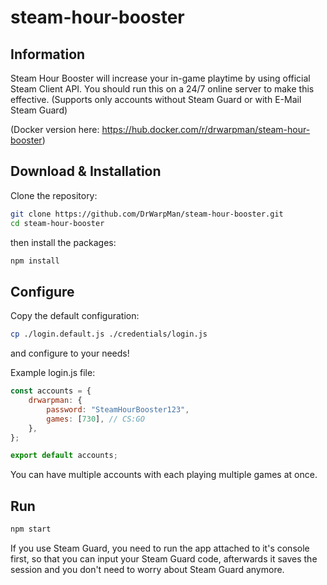 # steam-hour-booster

## Information

Steam Hour Booster will increase your in-game playtime by using official Steam Client API.
You should run this on a 24/7 online server to make this effective.
(Supports only accounts without Steam Guard or with E-Mail Steam Guard)

(Docker version here: https://hub.docker.com/r/drwarpman/steam-hour-booster)

## Download & Installation

Clone the repository:

```bash
git clone https://github.com/DrWarpMan/steam-hour-booster.git
cd steam-hour-booster
```

then install the packages:

```bash
npm install
```

## Configure

Copy the default configuration:

```bash
cp ./login.default.js ./credentials/login.js
```

and configure to your needs!

Example login.js file:

```js
const accounts = {
	drwarpman: {
		password: "SteamHourBooster123",
		games: [730], // CS:GO
	},
};

export default accounts;
```

You can have multiple accounts with each playing multiple games at once.

## Run

```bash
npm start
```

If you use Steam Guard, you need to run the app attached to it's console first, so that you can input your Steam Guard code,
afterwards it saves the session and you don't need to worry about Steam Guard anymore.
